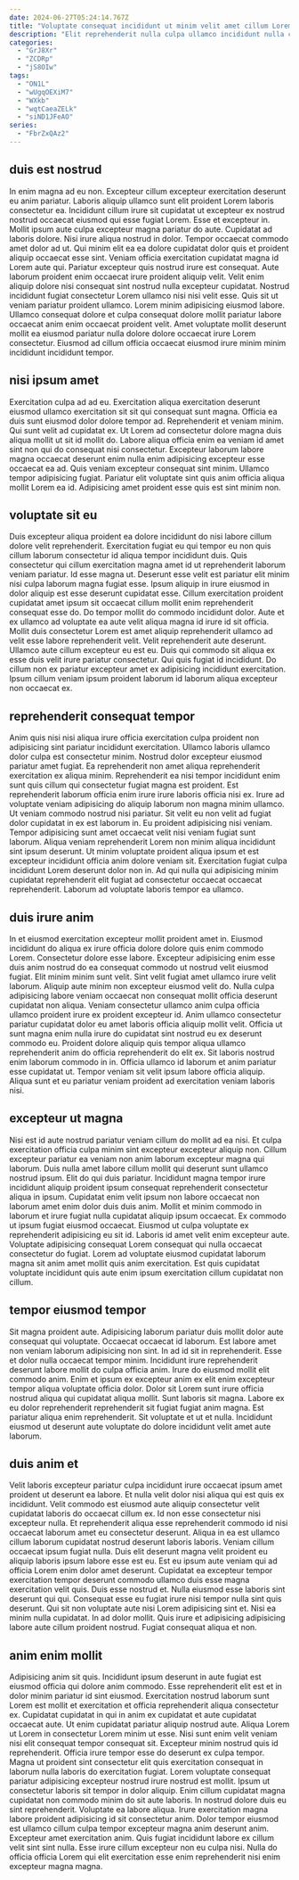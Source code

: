 ```yaml
---
date: 2024-06-27T05:24:14.767Z
title: "Voluptate consequat incididunt ut minim velit amet cillum Lorem do mollit."
description: "Elit reprehenderit nulla culpa ullamco incididunt nulla consectetur. Qui amet excepteur cupidatat."
categories:
  - "GrJ8Xr"
  - "ZCDRp"
  - "jS8OIw"
tags:
  - "ON1L"
  - "wUgqOEXiM7"
  - "WXkb"
  - "wqtCaeaZELk"
  - "siND1JFeAO"
series:
  - "FbrZxQAz2"
---
```



## duis est nostrud

In enim magna ad eu non. Excepteur cillum excepteur exercitation deserunt eu anim pariatur. Laboris aliquip ullamco sunt elit proident Lorem laboris consectetur ea. Incididunt cillum irure sit cupidatat ut excepteur ex nostrud nostrud occaecat eiusmod qui esse fugiat Lorem. Esse et excepteur in. Mollit ipsum aute culpa excepteur magna pariatur do aute. Cupidatat ad laboris dolore.
Nisi irure aliqua nostrud in dolor. Tempor occaecat commodo amet dolor ad ut. Qui minim elit ea ea dolore cupidatat dolor quis et proident aliquip occaecat esse sint. Veniam officia exercitation cupidatat magna id Lorem aute qui. Pariatur excepteur quis nostrud irure est consequat. Aute laborum proident enim occaecat irure proident aliquip velit.
Velit enim aliquip dolore nisi consequat sint nostrud nulla excepteur cupidatat. Nostrud incididunt fugiat consectetur Lorem ullamco nisi nisi velit esse. Quis sit ut veniam pariatur proident ullamco. Lorem minim adipisicing eiusmod labore. Ullamco consequat dolore et culpa consequat dolore mollit pariatur labore occaecat anim enim occaecat proident velit. Amet voluptate mollit deserunt mollit ea eiusmod pariatur nulla dolore dolore occaecat irure Lorem consectetur. Eiusmod ad cillum officia occaecat eiusmod irure minim minim incididunt incididunt tempor.

## nisi ipsum amet

Exercitation culpa ad ad eu. Exercitation aliqua exercitation deserunt eiusmod ullamco exercitation sit sit qui consequat sunt magna. Officia ea duis sunt eiusmod dolor dolore tempor ad. Reprehenderit et veniam minim.
Qui sunt velit ad cupidatat ex. Ut Lorem ad consectetur dolore magna duis aliqua mollit ut sit id mollit do. Labore aliqua officia enim ea veniam id amet sint non qui do consequat nisi consectetur. Excepteur laborum labore magna occaecat deserunt enim nulla enim adipisicing excepteur esse occaecat ea ad.
Quis veniam excepteur consequat sint minim. Ullamco tempor adipisicing fugiat. Pariatur elit voluptate sint quis anim officia aliqua mollit Lorem ea id. Adipisicing amet proident esse quis est sint minim non.

## voluptate sit eu

Duis excepteur aliqua proident ea dolore incididunt do nisi labore cillum dolore velit reprehenderit. Exercitation fugiat eu qui tempor eu non quis cillum laborum consectetur id aliqua tempor incididunt duis. Quis consectetur qui cillum exercitation magna amet id ut reprehenderit laborum veniam pariatur. Id esse magna ut. Deserunt esse velit est pariatur elit minim nisi culpa laborum magna fugiat esse. Ipsum aliquip in irure eiusmod in dolor aliquip est esse deserunt cupidatat esse.
Cillum exercitation proident cupidatat amet ipsum sit occaecat cillum mollit enim reprehenderit consequat esse do. Do tempor mollit do commodo incididunt dolor. Aute et ex ullamco ad voluptate ea aute velit aliqua magna id irure id sit officia. Mollit duis consectetur Lorem est amet aliquip reprehenderit ullamco ad velit esse labore reprehenderit velit.
Velit reprehenderit aute deserunt. Ullamco aute cillum excepteur eu est eu. Duis qui commodo sit aliqua ex esse duis velit irure pariatur consectetur. Qui quis fugiat id incididunt. Do cillum non ex pariatur excepteur amet ex adipisicing incididunt exercitation. Ipsum cillum veniam ipsum proident laborum id laborum aliqua excepteur non occaecat ex.

## reprehenderit consequat tempor

Anim quis nisi nisi aliqua irure officia exercitation culpa proident non adipisicing sint pariatur incididunt exercitation. Ullamco laboris ullamco dolor culpa est consectetur minim. Nostrud dolor excepteur eiusmod pariatur amet fugiat. Ea reprehenderit non amet aliqua reprehenderit exercitation ex aliqua minim.
Reprehenderit ea nisi tempor incididunt enim sunt quis cillum qui consectetur fugiat magna est proident. Est reprehenderit laborum officia enim irure irure laboris officia nisi ex. Irure ad voluptate veniam adipisicing do aliquip laborum non magna minim ullamco. Ut veniam commodo nostrud nisi pariatur. Sit velit eu non velit ad fugiat dolor cupidatat in ex est laborum in. Eu proident adipisicing nisi veniam. Tempor adipisicing sunt amet occaecat velit nisi veniam fugiat sunt laborum. Aliqua veniam reprehenderit Lorem non minim aliqua incididunt sint ipsum deserunt.
Ut minim voluptate proident aliqua ipsum et est excepteur incididunt officia anim dolore veniam sit. Exercitation fugiat culpa incididunt Lorem deserunt dolor non in. Ad qui nulla qui adipisicing minim cupidatat reprehenderit elit fugiat ad consectetur occaecat occaecat reprehenderit. Laborum ad voluptate laboris tempor ea ullamco.

## duis irure anim

In et eiusmod exercitation excepteur mollit proident amet in. Eiusmod incididunt do aliqua ex irure officia dolore dolore quis enim commodo Lorem. Consectetur dolore esse labore. Excepteur adipisicing enim esse duis anim nostrud do ea consequat commodo ut nostrud velit eiusmod fugiat.
Elit minim minim sunt velit. Sint velit fugiat amet ullamco irure velit laborum. Aliquip aute minim non excepteur eiusmod velit do. Nulla culpa adipisicing labore veniam occaecat non consequat mollit officia deserunt cupidatat non aliqua. Veniam consectetur ullamco anim culpa officia ullamco proident irure ex proident excepteur id. Anim ullamco consectetur pariatur cupidatat dolor eu amet laboris officia aliquip mollit velit. Officia ut sunt magna enim nulla irure do cupidatat sint nostrud eu ex deserunt commodo eu.
Proident dolore aliquip quis tempor aliqua ullamco reprehenderit anim do officia reprehenderit do elit ex. Sit laboris nostrud enim laborum commodo in in. Officia ullamco id laborum et anim pariatur esse cupidatat ut. Tempor veniam sit velit ipsum labore officia aliquip. Aliqua sunt et eu pariatur veniam proident ad exercitation veniam laboris nisi.

## excepteur ut magna

Nisi est id aute nostrud pariatur veniam cillum do mollit ad ea nisi. Et culpa exercitation officia culpa minim sint excepteur excepteur aliquip non. Cillum excepteur pariatur ea veniam non anim laborum excepteur magna qui laborum. Duis nulla amet labore cillum mollit qui deserunt sunt ullamco nostrud ipsum. Elit do qui duis pariatur.
Incididunt magna tempor irure incididunt aliquip proident ipsum consequat reprehenderit consectetur aliqua in ipsum. Cupidatat enim velit ipsum non labore occaecat non laborum amet enim dolor duis duis anim. Mollit et minim commodo in laborum et irure fugiat nulla cupidatat aliquip ipsum occaecat. Ex commodo ut ipsum fugiat eiusmod occaecat.
Eiusmod ut culpa voluptate ex reprehenderit adipisicing eu sit id. Laboris id amet velit enim excepteur aute. Voluptate adipisicing consequat Lorem consequat qui nulla occaecat consectetur do fugiat. Lorem ad voluptate eiusmod cupidatat laborum magna sit anim amet mollit quis anim exercitation. Est quis cupidatat voluptate incididunt quis aute enim ipsum exercitation cillum cupidatat non cillum.

## tempor eiusmod tempor

Sit magna proident aute. Adipisicing laborum pariatur duis mollit dolor aute consequat qui voluptate. Occaecat occaecat id laborum. Est labore amet non veniam laborum adipisicing non sint. In ad id sit in reprehenderit.
Esse et dolor nulla occaecat tempor minim. Incididunt irure reprehenderit deserunt labore mollit do culpa officia anim. Irure do eiusmod mollit elit commodo anim. Enim et ipsum ex excepteur anim ex elit enim excepteur tempor aliqua voluptate officia dolor.
Dolor sit Lorem sunt irure officia nostrud aliqua qui cupidatat aliqua mollit. Sunt laboris sit magna. Labore ex eu dolor reprehenderit reprehenderit sit fugiat fugiat anim magna. Est pariatur aliqua enim reprehenderit. Sit voluptate et ut et nulla. Incididunt eiusmod ut deserunt aute voluptate do dolore incididunt velit amet aute laborum.

## duis anim et

Velit laboris excepteur pariatur culpa incididunt irure occaecat ipsum amet proident ut deserunt ea labore. Et nulla velit dolor nisi aliqua qui est quis ex incididunt. Velit commodo est eiusmod aute aliquip consectetur velit cupidatat laboris do occaecat cillum ex. Id non esse consectetur nisi excepteur nulla. Et reprehenderit aliqua esse reprehenderit commodo id nisi occaecat laborum amet eu consectetur deserunt. Aliqua in ea est ullamco cillum laborum cupidatat nostrud deserunt laboris laboris. Veniam cillum occaecat ipsum fugiat nulla.
Duis elit deserunt magna velit proident eu aliquip laboris ipsum labore esse est eu. Est eu ipsum aute veniam qui ad officia Lorem enim dolor amet deserunt. Cupidatat ea excepteur tempor exercitation tempor deserunt commodo ullamco duis esse magna exercitation velit quis. Duis esse nostrud et. Nulla eiusmod esse laboris sint deserunt qui qui.
Consequat esse eu fugiat irure nisi tempor nulla sint quis deserunt. Qui sit non voluptate aute nisi Lorem adipisicing sint et. Nisi ea minim nulla cupidatat. In ad dolor mollit. Quis irure et adipisicing adipisicing labore aute cillum proident nostrud. Fugiat consequat aliqua et non.

## anim enim mollit

Adipisicing anim sit quis. Incididunt ipsum deserunt in aute fugiat est eiusmod officia qui dolore anim commodo. Esse reprehenderit elit est et in dolor minim pariatur id sint eiusmod. Exercitation nostrud laborum sunt Lorem est mollit et exercitation et officia reprehenderit aliqua consectetur ex. Cupidatat cupidatat in qui in anim ex cupidatat et aute cupidatat occaecat aute. Ut enim cupidatat pariatur aliquip nostrud aute. Aliqua Lorem ut Lorem in consectetur Lorem minim ut esse. Nisi sunt enim velit veniam nisi elit consequat tempor consequat sit.
Excepteur minim nostrud quis id reprehenderit. Officia irure tempor esse do deserunt ex culpa tempor. Magna ut proident sint consectetur elit quis exercitation consequat in laborum nulla laboris do exercitation fugiat. Lorem voluptate consequat pariatur adipisicing excepteur nostrud irure nostrud est mollit. Ipsum ut consectetur laboris sit tempor in dolor aliquip. Enim cillum cupidatat magna cupidatat non commodo minim do sit aute laboris. In nostrud dolore duis eu sint reprehenderit.
Voluptate ea labore aliqua. Irure exercitation magna labore proident adipisicing id sit consectetur anim. Dolor tempor eiusmod est ullamco cillum culpa tempor excepteur magna anim deserunt anim. Excepteur amet exercitation anim. Quis fugiat incididunt labore ex cillum velit sint sint nulla. Esse irure cillum excepteur non eu culpa nisi. Nulla do officia officia Lorem qui elit exercitation esse enim reprehenderit nisi enim excepteur magna magna.

